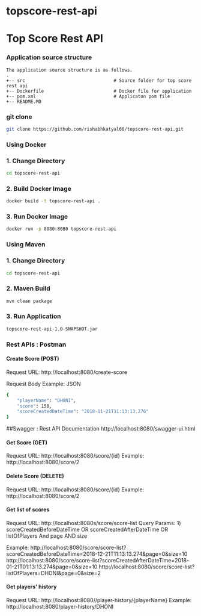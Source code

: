 # topscore-rest-api
Top Score Rest API
============================
### Application source structure
```
The application source structure is as follows.
.
+-- src                                 # Source folder for top score rest api
+-- Dockerfile                          # Docker file for application
+-- pom.xml                             # Applicaton pom file
+-- README.MD
```


### git clone 
```sh
git clone https://github.com/rishabhkatyal60/topscore-rest-api.git
```

### Using Docker

### 1. Change Directory

```sh
cd topscore-rest-api
```

### 2. Build Docker Image

```sh
docker build -t topscore-rest-api .
```

### 3. Run Docker Image

```sh
docker run -p 8080:8080 topscore-rest-api
```

### Using Maven


### 1. Change Directory

```sh
cd topscore-rest-api
```

### 2. Maven Build

```sh
mvn clean package
```

### 3. Run Application

```sh
topscore-rest-api-1.0-SNAPSHOT.jar
```


### Rest APIs : Postman
#### Create Score (POST)
Request URL: http://localhost:8080/create-score

Request Body Example: JSON
```sh
{
    "playerName": "DHONI",
    "score": 150,
    "scoreCreatedDateTime": "2018-11-21T11:13:13.276"
}
```

##Swagger : Rest API Documentation
http://localhost:8080/swagger-ui.html

#### Get Score (GET)
Request URL: http://localhost:8080/score/{id}
Example: http://localhost:8080/score/2

#### Delete Score (DELETE)
Request URL: http://localhost:8080/score/{id}
Example: http://localhost:8080/score/2

#### Get list of scores

Request URL: http://localhost:8080s/score/score-list
Query Params: 1) scoreCreatedBeforeDateTime OR scoreCreatedAfterDateTime OR listOfPlayers
And page
AND size

Example: 
http://localhost:8080/score/score-list?scoreCreatedBeforeDateTime=2018-12-21T11:13:13.274&page=0&size=10
http://localhost:8080/score/score-list?scoreCreatedAfterDateTime=2018-01-21T01:13:13.274&page=0&size=10
http://localhost:8080/score/score-list?listOfPlayers=DHONI&page=0&size=2

#### Get players' history
Request URL: http://localhost:8080//player-history/{playerName}
Example: http://localhost:8080/player-history/DHONI


